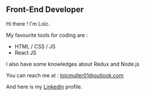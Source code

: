 ## Front-End Developer

Hi there ! I'm Loïc. 

My favourite tools for coding are : 
- HTML / CSS / JS
- React JS

I also have some knowledges about Redux and Node.js

You can reach me at : loicmuller01@outlook.com

And here is my [LinkedIn](https://www.linkedin.com/in/lo%C3%AFc-muller-984599203/) profile.

